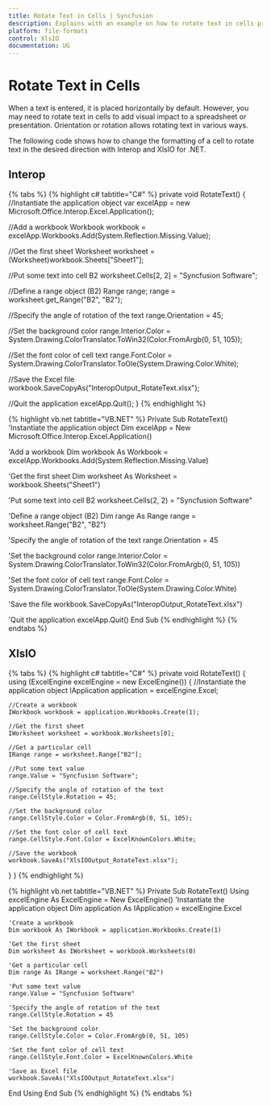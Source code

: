 ```yaml
---
title: Rotate Text in Cells | Syncfusion
description: Explains with an example on how to rotate text in cells programmatically, to add visual impact to a spreadsheet or a presentation using Interop and XlsIO.
platform: file-formats
control: XlsIO
documentation: UG
---
```


# Rotate Text in Cells

When a text is entered, it is placed horizontally by default. However, you may need to rotate text in cells to add visual impact to a spreadsheet or presentation. Orientation or rotation allows rotating text in various ways.

The following code shows how to change the formatting of a cell to rotate text in the desired direction with Interop and XlsIO for .NET.

## Interop

{% tabs %}
{% highlight c# tabtitle="C#" %}
private void RotateText()
{
  //Instantiate the application object
  var excelApp = new Microsoft.Office.Interop.Excel.Application();

  //Add a workbook
  Workbook workbook = excelApp.Workbooks.Add(System.Reflection.Missing.Value);

  //Get the first sheet
  Worksheet worksheet = (Worksheet)workbook.Sheets["Sheet1"];

  //Put some text into cell B2
  worksheet.Cells[2, 2] = "Syncfusion Software";

  //Define a range object (B2)
  Range range;
  range = worksheet.get_Range("B2", "B2");

  //Specify the angle of rotation of the text
  range.Orientation = 45;

  //Set the background color
  range.Interior.Color = System.Drawing.ColorTranslator.ToWin32(Color.FromArgb(0, 51, 105));

  //Set the font color of cell text
  range.Font.Color = System.Drawing.ColorTranslator.ToOle(System.Drawing.Color.White);

  //Save the Excel file
  workbook.SaveCopyAs("InteropOutput_RotateText.xlsx");

  //Quit the application
  excelApp.Quit();
}
{% endhighlight %}

{% highlight vb.net tabtitle="VB.NET" %}
Private Sub RotateText()
  'Instantiate the application object
  Dim excelApp = New Microsoft.Office.Interop.Excel.Application()

  'Add a workbook
  Dim workbook As Workbook = excelApp.Workbooks.Add(System.Reflection.Missing.Value)

  'Get the first sheet
  Dim worksheet As Worksheet = workbook.Sheets("Sheet1")

  'Put some text into cell B2
  worksheet.Cells(2, 2) = "Syncfusion Software"

  'Define a range object (B2)
  Dim range As Range
  range = worksheet.Range("B2", "B2")

  'Specify the angle of rotation of the text
  range.Orientation = 45

  'Set the background color
  range.Interior.Color = System.Drawing.ColorTranslator.ToWin32(Color.FromArgb(0, 51, 105))

  'Set the font color of cell text
  range.Font.Color = System.Drawing.ColorTranslator.ToOle(System.Drawing.Color.White)

  'Save the file
  workbook.SaveCopyAs("InteropOutput_RotateText.xlsx")

  'Quit the application
  excelApp.Quit()
End Sub
{% endhighlight %}
{% endtabs %}

## XlsIO

{% tabs %}
{% highlight c# tabtitle="C#" %}
private void RotateText()
{
  using (ExcelEngine excelEngine = new ExcelEngine())
  {
    //Instantiate the application object
    IApplication application = excelEngine.Excel;

    //Create a workbook
    IWorkbook workbook = application.Workbooks.Create(1);

    //Get the first sheet
    IWorksheet worksheet = workbook.Worksheets[0];

    //Get a particular cell
    IRange range = worksheet.Range["B2"];

    //Put some text value
    range.Value = "Syncfusion Software";

    //Specify the angle of rotation of the text
    range.CellStyle.Rotation = 45;

    //Set the background color
    range.CellStyle.Color = Color.FromArgb(0, 51, 105);

    //Set the font color of cell text
    range.CellStyle.Font.Color = ExcelKnownColors.White;

    //Save the workbook
    workbook.SaveAs("XlsIOOutput_RotateText.xlsx");
  }
}
{% endhighlight %}

{% highlight vb.net tabtitle="VB.NET" %}
Private Sub RotateText()
  Using excelEngine As ExcelEngine = New ExcelEngine()
    'Instantiate the application object
    Dim application As IApplication = excelEngine.Excel

    'Create a workbook
    Dim workbook As IWorkbook = application.Workbooks.Create(1)

    'Get the first sheet
    Dim worksheet As IWorksheet = workbook.Worksheets(0)

    'Get a particular cell
    Dim range As IRange = worksheet.Range("B2")

    'Put some text value
    range.Value = "Syncfusion Software"

    'Specify the angle of rotation of the text
    range.CellStyle.Rotation = 45

    'Set the background color
    range.CellStyle.Color = Color.FromArgb(0, 51, 105)

    'Set the font color of cell text
    range.CellStyle.Font.Color = ExcelKnownColors.White

    'Save as Excel file
    workbook.SaveAs("XlsIOOutput_RotateText.xlsx")
  End Using
End Sub
{% endhighlight %}
{% endtabs %}
